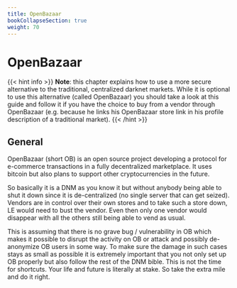 ```yaml
---
title: OpenBazaar
bookCollapseSection: true
weight: 70
---
```


# OpenBazaar

{{< hint info >}}
**Note**: this chapter explains how to use a more secure alternative to the traditional, centralized darknet markets. While it is optional to use this alternative (called OpenBazaar) you should take a look at this guide and follow it if you have the choice to buy from a vendor through OpenBazaar (e.g. because he links his OpenBazaar store link in his profile description of a traditional market).
{{< /hint >}}

## General

OpenBazaar (short OB) is an open source project developing a protocol for e-commerce transactions in a fully decentralized marketplace. It uses bitcoin but also plans to support other cryptocurrencies in the future.

So basically it is a DNM as you know it but without anybody being able to shut it down since it is de-centralized (no single server that can get seized). Vendors are in control over their own stores and to take such a store down, LE would need to bust the vendor. Even then only one vendor would disappear with all the others still being able to vend as usual.

This is assuming that there is no grave bug / vulnerability in OB which makes it possible to disrupt the activity on OB or attack and possibly de-anonymize OB users in some way. To make sure the damage in such cases stays as small as possible it is extremely important that you not only set up OB properly but also follow the rest of the DNM bible. This is not the time for shortcuts. Your life and future is literally at stake. So take the extra mile and do it right.

